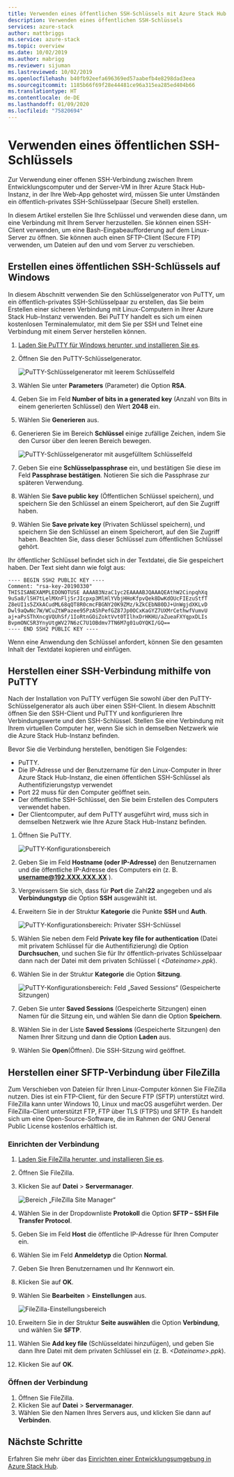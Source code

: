 ```yaml
---
title: Verwenden eines öffentlichen SSH-Schlüssels mit Azure Stack Hub | Microsoft-Dokumentation
description: Verwenden eines öffentlichen SSH-Schlüssels
services: azure-stack
author: mattbriggs
ms.service: azure-stack
ms.topic: overview
ms.date: 10/02/2019
ms.author: mabrigg
ms.reviewer: sijuman
ms.lastreviewed: 10/02/2019
ms.openlocfilehash: b40fb92eefa696369ed57aabefb4e8298dad3eea
ms.sourcegitcommit: 1185b66f69f28e44481ce96a315ea285ed404b66
ms.translationtype: HT
ms.contentlocale: de-DE
ms.lasthandoff: 01/09/2020
ms.locfileid: "75820694"
---
```

# <a name="use-an-ssh-public-key"></a>Verwenden eines öffentlichen SSH-Schlüssels

Zur Verwendung einer offenen SSH-Verbindung zwischen Ihrem Entwicklungscomputer und der Server-VM in Ihrer Azure Stack Hub-Instanz, in der Ihre Web-App gehostet wird, müssen Sie unter Umständen ein öffentlich-privates SSH-Schlüsselpaar (Secure Shell) erstellen. 

In diesem Artikel erstellen Sie Ihre Schlüssel und verwenden diese dann, um eine Verbindung mit Ihrem Server herzustellen. Sie können einen SSH-Client verwenden, um eine Bash-Eingabeaufforderung auf dem Linux-Server zu öffnen. Sie können auch einen SFTP-Client (Secure FTP) verwenden, um Dateien auf den und vom Server zu verschieben.

## <a name="create-an-ssh-public-key-on-windows"></a>Erstellen eines öffentlichen SSH-Schlüssels auf Windows

In diesem Abschnitt verwenden Sie den Schlüsselgenerator von PuTTY, um ein öffentlich-privates SSH-Schlüsselpaar zu erstellen, das Sie beim Erstellen einer sicheren Verbindung mit Linux-Computern in Ihrer Azure Stack Hub-Instanz verwenden. Bei PuTTY handelt es sich um einen kostenlosen Terminalemulator, mit dem Sie per SSH und Telnet eine Verbindung mit einem Server herstellen können.

1. [Laden Sie PuTTY für Windows herunter, und installieren Sie es](https://www.chiark.greenend.org.uk/~sgtatham/putty/latest.html).

1. Öffnen Sie den PuTTY-Schlüsselgenerator.

    ![PuTTY-Schlüsselgenerator mit leerem Schlüsselfeld](media/azure-stack-dev-start-howto-ssh-public-key/001-putty-key-gen-start.png)

1. Wählen Sie unter **Parameters** (Parameter) die Option **RSA**.

1. Geben Sie im Feld **Number of bits in a generated key** (Anzahl von Bits in einem generierten Schlüssel) den Wert **2048** ein.  

1. Wählen Sie **Generieren** aus.

1. Generieren Sie im Bereich **Schlüssel** einige zufällige Zeichen, indem Sie den Cursor über den leeren Bereich bewegen.

    ![PuTTY-Schlüsselgenerator mit ausgefülltem Schlüsselfeld](media/azure-stack-dev-start-howto-ssh-public-key/002-putty-key-gen-result.png)

1. Geben Sie eine **Schlüsselpassphrase** ein, und bestätigen Sie diese im Feld **Passphrase bestätigen**. Notieren Sie sich die Passphrase zur späteren Verwendung.

1. Wählen Sie **Save public key** (Öffentlichen Schlüssel speichern), und speichern Sie den Schlüssel an einem Speicherort, auf den Sie Zugriff haben.

1. Wählen Sie **Save private key** (Privaten Schlüssel speichern), und speichern Sie den Schlüssel an einem Speicherort, auf den Sie Zugriff haben. Beachten Sie, dass dieser Schlüssel zum öffentlichen Schlüssel gehört.

Ihr öffentlicher Schlüssel befindet sich in der Textdatei, die Sie gespeichert haben. Der Text sieht dann wie folgt aus:

```text  
---- BEGIN SSH2 PUBLIC KEY ----
Comment: "rsa-key-20190330"
THISISANEXAMPLEDONOTUSE AAAAB3NzaC1yc2EAAAABJQAAAQEAthW2CinpqhXq
9uSa8/lSH7tLelMXnFljSrJIcpxp3MlHlYVbjHHoKfpvQek8DwKdOUcFIEzuStfT
Z8eUI1s5ZXkACudML68qQT8R0cmcFBGNY20K9ZMz/kZkCEbN80DJ+UnWgjdXKLvD
Dwl9aQwNc7W/WCuZtWPazee95PzAShPefGZ87Jp0OCxKaGYZ7UXMrCethwfVumvU
aj+aPsSThXncgVQUhSf/1IoRtnGOiZoktVvt0TIlhxDrHKHU/aZueaFXYqpxDLIs
BvpmONCSR3YnyUtgWV27N6zC7U1OBdmv7TN6M7g01uOYQKI/GQ==
---- END SSH2 PUBLIC KEY ----
```

Wenn eine Anwendung den Schlüssel anfordert, können Sie den gesamten Inhalt der Textdatei kopieren und einfügen.

## <a name="connect-with-ssh-by-using-putty"></a>Herstellen einer SSH-Verbindung mithilfe von PuTTY

Nach der Installation von PuTTY verfügen Sie sowohl über den PuTTY-Schlüsselgenerator als auch über einen SSH-Client. In diesem Abschnitt öffnen Sie den SSH-Client und PuTTY und konfigurieren Ihre Verbindungswerte und den SSH-Schlüssel. Stellen Sie eine Verbindung mit Ihrem virtuellen Computer her, wenn Sie sich in demselben Netzwerk wie die Azure Stack Hub-Instanz befinden.

Bevor Sie die Verbindung herstellen, benötigen Sie Folgendes:
- PuTTY.
- Die IP-Adresse und der Benutzername für den Linux-Computer in Ihrer Azure Stack Hub-Instanz, die einen öffentlichen SSH-Schlüssel als Authentifizierungstyp verwendet
- Port 22 muss für den Computer geöffnet sein.
- Der öffentliche SSH-Schlüssel, den Sie beim Erstellen des Computers verwendet haben.
- Der Clientcomputer, auf dem PuTTY ausgeführt wird, muss sich in demselben Netzwerk wie Ihre Azure Stack Hub-Instanz befinden.

1. Öffnen Sie PuTTY.

    ![PuTTY-Konfigurationsbereich](media/azure-stack-dev-start-howto-ssh-public-key/002-putty-connect.png)

2. Geben Sie im Feld **Hostname (oder IP-Adresse)** den Benutzernamen und die öffentliche IP-Adresse des Computers ein (z. B. **username@192.XXX.XXX.XX** ). 
3. Vergewissern Sie sich, dass für **Port** die Zahl**22** angegeben und als **Verbindungstyp** die Option **SSH** ausgewählt ist.
4. Erweitern Sie in der Struktur **Kategorie** die Punkte **SSH** und **Auth**.

    ![PuTTY-Konfigurationsbereich: Privater SSH-Schlüssel](media/azure-stack-dev-start-howto-ssh-public-key/002-putty-set-private-key.png)

5. Wählen Sie neben dem Feld **Private key file for authentication** (Datei mit privatem Schlüssel für die Authentifizierung) die Option **Durchsuchen**, und suchen Sie für Ihr öffentlich-privates Schlüsselpaar dann nach der Datei mit dem privaten Schlüssel ( *\<Dateiname>.ppk*).
6. Wählen Sie in der Struktur **Kategorie** die Option **Sitzung**.

    ![PuTTY-Konfigurationsbereich: Feld „Saved Sessions“ (Gespeicherte Sitzungen)](media/azure-stack-dev-start-howto-ssh-public-key/003-puTTY-save-session.png)

7. Geben Sie unter **Saved Sessions** (Gespeicherte Sitzungen) einen Namen für die Sitzung ein, und wählen Sie dann die Option **Speichern**.
8. Wählen Sie in der Liste **Saved Sessions** (Gespeicherte Sitzungen) den Namen Ihrer Sitzung und dann die Option **Laden** aus.
9. Wählen Sie **Open**(Öffnen). Die SSH-Sitzung wird geöffnet.

## <a name="connect-with-sftp-with-filezilla"></a>Herstellen einer SFTP-Verbindung über FileZilla

Zum Verschieben von Dateien für Ihren Linux-Computer können Sie FileZilla nutzen. Dies ist ein FTP-Client, für den Secure FTP (SFTP) unterstützt wird. FileZilla kann unter Windows 10, Linux und macOS ausgeführt werden. Der FileZilla-Client unterstützt FTP, FTP über TLS (FTPS) und SFTP. Es handelt sich um eine Open-Source-Software, die im Rahmen der GNU General Public License kostenlos erhältlich ist.

### <a name="set-your-connection"></a>Einrichten der Verbindung

1. [Laden Sie FileZilla herunter, und installieren Sie es](https://filezilla-project.org/download.php).
1. Öffnen Sie FileZilla.
1. Klicken Sie auf **Datei** > **Servermanager**.

    ![Bereich „FileZilla Site Manager“](media/azure-stack-dev-start-howto-ssh-public-key/005-filezilla-file-manager.png)

1. Wählen Sie in der Dropdownliste **Protokoll** die Option **SFTP – SSH File Transfer Protocol**.
1. Geben Sie im Feld **Host** die öffentliche IP-Adresse für Ihren Computer ein.
1. Wählen Sie im Feld **Anmeldetyp** die Option **Normal**.
1. Geben Sie Ihren Benutzernamen und Ihr Kennwort ein.
1. Klicken Sie auf **OK**.
1. Wählen Sie **Bearbeiten** > **Einstellungen** aus.

    ![FileZilla-Einstellungsbereich](media/azure-stack-dev-start-howto-ssh-public-key/006-filezilla-add-private-key.png)

1. Erweitern Sie in der Struktur **Seite auswählen** die Option **Verbindung**, und wählen Sie **SFTP**.
1. Wählen Sie **Add key file** (Schlüsseldatei hinzufügen), und geben Sie dann Ihre Datei mit dem privaten Schlüssel ein (z. B. *\<Dateiname>.ppk*).
1. Klicken Sie auf **OK**.

### <a name="open-your-connection"></a>Öffnen der Verbindung

1. Öffnen Sie FileZilla.
1. Klicken Sie auf **Datei** > **Servermanager**.
1. Wählen Sie den Namen Ihres Servers aus, und klicken Sie dann auf **Verbinden**.

## <a name="next-steps"></a>Nächste Schritte

Erfahren Sie mehr über das [Einrichten einer Entwicklungsumgebung in Azure Stack Hub](azure-stack-dev-start.md).
